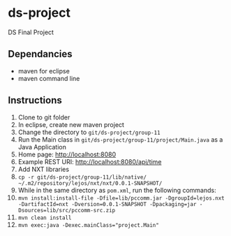 ds-project
==========

DS Final Project


Dependancies
------------

- maven for eclipse
- maven command line

Instructions
------------
1. Clone to git folder
2. In eclipse, create new maven project
3. Change the directory to `git/ds-project/group-11`
4. Run the Main class in `git/ds-project/group-11/project/Main.java` as a Java Application
5. Home page: <http://localhost:8080>
6. Example REST URI: <http://localhost:8080/api/time>
7. Add NXT libraries
  1. `cp -r git/ds-project/group-11/lib/native/ ~/.m2/repository/lejos/nxt/nxt/0.0.1-SNAPSHOT/`
8. While in the same directory as `pom.xml`, run the following commands:
  1. `mvn install:install-file -Dfile=lib/pccomm.jar -DgroupId=lejos.nxt -DartifactId=nxt -Dversion=0.0.1-SNAPSHOT -Dpackaging=jar -Dsources=lib/src/pccomm-src.zip`
  2. `mvn clean install`
  3. `mvn exec:java -Dexec.mainClass="project.Main"`
